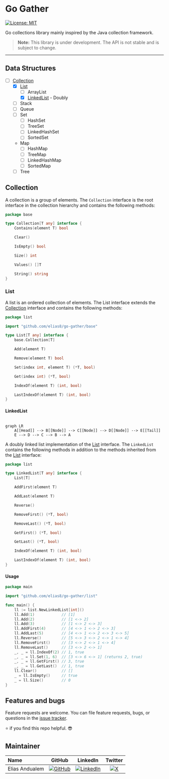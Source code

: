 # Go Gather

[![License: MIT](https://img.shields.io/badge/license-MIT-purple.svg)](https://opensource.org/licenses/MIT)

Go collections library mainly inspired by the Java collection framework.

> **Note:** This library is under development. The API is not stable and is
> subject to change.
---

## Data Structures

- [ ] [Collection](#collection)
    - [x] [List](#list)
        - [ ] ArrayList
        - [x] [LinkedList](#linkedlist) - Doubly
    - [ ] Stack
    - [ ] Queue
    - [ ] Set
        - [ ] HashSet
        - [ ] TreeSet
        - [ ] LinkedHashSet
        - [ ] SortedSet
    - Map
        - [ ] HashMap
        - [ ] TreeMap
        - [ ] LinkedHashMap
        - [ ] SortedMap
    - [ ] Tree

## Collection

A collection is a group of elements. The `Collection` interface is the root
interface in the collection hierarchy and contains the following methods:

```go
package base

type Collection[T any] interface {
	Contains(element T) bool

	Clear()

	IsEmpty() bool

	Size() int

	Values() []T

	String() string
}
```

### List

A list is an ordered collection of elements. The List interface extends the
[Collection](#collection) interface and contains the following methods:

```go
package list

import "github.com/elias8/go-gather/base"

type List[T any] interface {
	base.Collection[T]

	Add(element T)

	Remove(element T) bool

	Set(index int, element T) (*T, bool)

	Get(index int) (*T, bool)

	IndexOf(element T) (int, bool)

	LastIndexOf(element T) (int, bool)
}

```

#### LinkedList

```mermaid

graph LR
    A[[Head]] --> B[[Node]] --> C[[Node]] --> D[[Node]] --> E[[Tail]]
    E --> D --> C --> B --> A
```

A doubly linked list implementation of the [List](#list) interface. The
`LinkedList` contains the following methods in addition to the methods inherited
from the [List](#list) interface:

```go
package list

type LinkedList[T any] interface {
	List[T]

	AddFirst(element T)

	AddLast(element T)

	Reverse()

	RemoveFirst() (*T, bool)

	RemoveLast() (*T, bool)

	GetFirst() (*T, bool)

	GetLast() (*T, bool)

	IndexOf(element T) (int, bool)

	LastIndexOf(element T) (int, bool)
}
```

#### Usage

```go
package main

import "github.com/elias8/go-gather/list"

func main() {
	ll := list.NewLinkedList[int]()
	ll.Add(1)            // [1]
	ll.Add(2)            // [1 <-> 2]
	ll.Add(3)            // [1 <-> 2 <-> 3]
	ll.AddFirst(4)       // [4 <-> 1 <-> 2 <-> 3]
	ll.AddLast(5)        // [4 <-> 1 <-> 2 <-> 3 <-> 5]
	ll.Reverse()         // [5 <-> 3 <-> 2 <-> 1 <-> 4]
	ll.RemoveFirst()     // [3 <-> 2 <-> 1 <-> 4]
	ll.RemoveLast()      // [3 <-> 2 <-> 1]
	_, _ = ll.IndexOf(2) // 1, true
	_, _ = ll.Set(1, 6)  // [3 <-> 6 <-> 1] (returns 2, true)
	_, _ = ll.GetFirst() // 3, true
	_, _ = ll.GetLast()  // 1, true
	ll.Clear()           // []
	_ = ll.IsEmpty()     // true
	_ = ll.Size()        // 0
}
```

## Features and bugs

Feature requests are welcome. You can file feature requests, bugs, or questions
in the [issue tracker](https://github.com/elias8/go-gather/issues).

⭐️️ if you find this repo helpful. 😎

## Maintainer

| Name           |                                                                 GitHub                                                                  |                                                                      LinkedIn                                                                      |                                                            Twitter                                                            |
|:---------------|:---------------------------------------------------------------------------------------------------------------------------------------:|:--------------------------------------------------------------------------------------------------------------------------------------------------:|:-----------------------------------------------------------------------------------------------------------------------------:|
| Elias Andualem | [![GitHub](https://img.shields.io/badge/GitHub-100000?style=for-the-badge&logo=github&logoColor=white)](https://www.github.com/elias8/) | [![LinkedIn](https://img.shields.io/badge/LinkedIn-0077B5?style=for-the-badge&logo=linkedin&logoColor=white)](https://www.linkedin.com/in/elias8/) | [![X](https://img.shields.io/badge/X-000000?style=for-the-badge&logo=x&logoColor=white)](https://twitter.com/elias_andualem8) |                                    [issue_tracker_link]: https://github.com/elias8/go-gather/issues 
